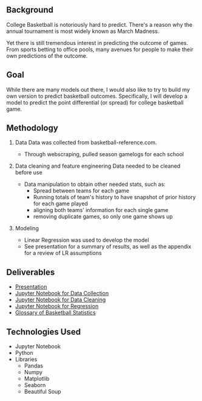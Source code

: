 ## Background
College Basketball is notoriously hard to predict. There's a reason why the annual tournament is most widely known as March Madness.

Yet there is still tremendous interest in predicting the outcome of games. From sports betting to office pools, many avenues for people to make their own predictions of the outcome.

## Goal
While there are many models out there, I would also like to try to build my own version to predict basketball outcomes. Specifically, I will develop a model to predict the point differential (or spread) for college basketball game.

## Methodology

1. Data
Data was collected from basketball-reference.com.
    - Through webscraping, pulled season gamelogs for each school

2. Data cleaning and feature engineering
Data needed to be cleaned before use
    - Data manipulation to obtain other needed stats, such as:
        - Spread between teams for each game
        - Running totals of team's history to have snapshot of prior history for each game played
        - aligning both teams' information for each single game
        - removing duplicate games, so only one game shows up

3. Modeling
    - Linear Regression was used to develop the model
    - See presentation for a summary of results, as well as the appendix for a review of LR assumptions


## Deliverables
- [Presentation](NCAA_MBB_final.pdf)
- [Jupyter Notebook for Data Collection](Data_Collection.ipynb)
- [Jupyter Notebook for Data Cleaning](Data_Cleaning.ipynb)
- [Jupyter Notebook for Regression](Regression.ipynb)
- [Glossary of Basketball Statistics](Glossary.md)




## Technologies Used
- Jupyter Notebook
- Python
- Libraries
    - Pandas
    - Numpy
    - Matplotlib
    - Seaborn
    - Beautiful Soup